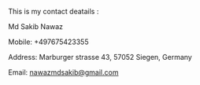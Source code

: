This is my contact deatails : 

Md Sakib Nawaz

Mobile: +497675423355

Address: Marburger strasse 43, 57052 Siegen, Germany

Email: nawazmdsakib@gmail.com
